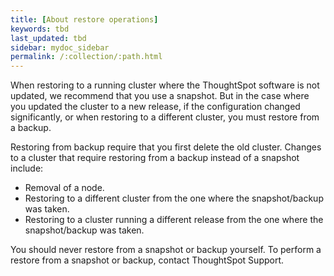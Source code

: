 ```yaml
---
title: [About restore operations]
keywords: tbd
last_updated: tbd
sidebar: mydoc_sidebar
permalink: /:collection/:path.html
---
```

When restoring to a running cluster where the ThoughtSpot software is not updated, we recommend that you use a snapshot. But in the case where you updated the cluster to a new release, if the configuration changed significantly, or when restoring to a different cluster, you must restore from a backup.

Restoring from backup require that you first delete the old cluster. Changes to a cluster that require restoring from a backup instead of a snapshot include:

-   Removal of a node.
-   Restoring to a different cluster from the one where the snapshot/backup was taken.
-   Restoring to a cluster running a different release from the one where the snapshot/backup was taken.

You should never restore from a snapshot or backup yourself. To perform a restore from a snapshot or backup, contact ThoughtSpot Support.
